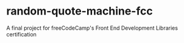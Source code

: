 # random-quote-machine-fcc
A final project for freeCodeCamp's Front End Development Libraries certification
